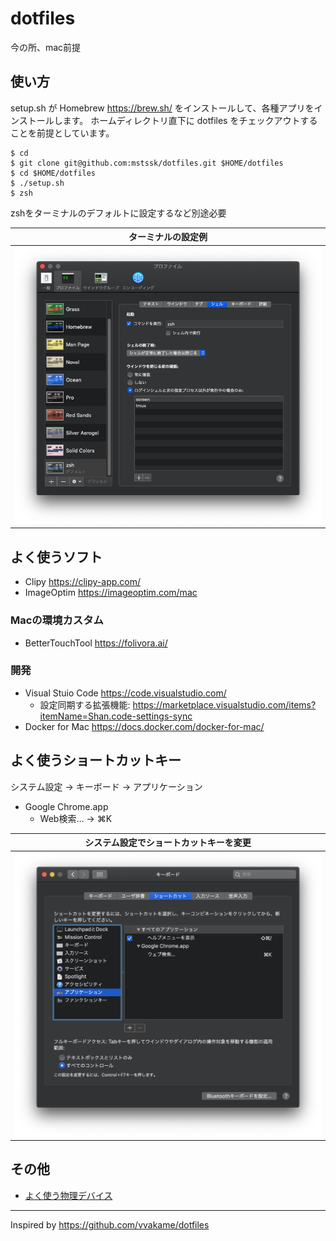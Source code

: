 # dotfiles

今の所、mac前提

## 使い方

setup.sh が Homebrew https://brew.sh/ をインストールして、各種アプリをインストールします。
ホームディレクトリ直下に dotfiles をチェックアウトすることを前提としています。

```
$ cd
$ git clone git@github.com:mstssk/dotfiles.git $HOME/dotfiles
$ cd $HOME/dotfiles
$ ./setup.sh
$ zsh
```

zshをターミナルのデフォルトに設定するなど別途必要

| ターミナルの設定例 |
|:---------------:|
| ![ターミナルの設定例](./doc/terminal_profile.png) |

## よく使うソフト

- Clipy https://clipy-app.com/
- ImageOptim https://imageoptim.com/mac

### Macの環境カスタム

- BetterTouchTool https://folivora.ai/

### 開発

- Visual Stuio Code https://code.visualstudio.com/
    - 設定同期する拡張機能: https://marketplace.visualstudio.com/items?itemName=Shan.code-settings-sync
- Docker for Mac https://docs.docker.com/docker-for-mac/

## よく使うショートカットキー

システム設定 → キーボード → アプリケーション

- Google Chrome.app
    - Web検索… → ⌘K

| システム設定でショートカットキーを変更 |
|:---------------:|
| ![システム設定でショートカットキーを変更](./doc/keyborad_shortcuts.png) |

## その他

- [よく使う物理デバイス](./doc/physical_devices.md)

----

Inspired by https://github.com/vvakame/dotfiles
